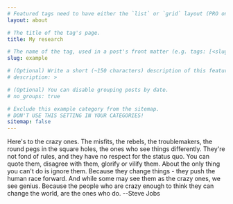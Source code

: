 ```yaml
---
# Featured tags need to have either the `list` or `grid` layout (PRO only).
layout: about

# The title of the tag's page.
title: My research

# The name of the tag, used in a post's front matter (e.g. tags: [<slug>]).
slug: example

# (Optional) Write a short (~150 characters) description of this featured tag.
# description: > 

# (Optional) You can disable grouping posts by date.
# no_groups: true

# Exclude this example category from the sitemap.
# DON'T USE THIS SETTING IN YOUR CATEGORIES!
sitemap: false
---
```




Here's to the crazy ones. The misfits, the rebels, the troublemakers, the round pegs in the square holes, the ones who see things differently. They're not fond of rules, and they have no respect for the status quo. You can quote them, disagree with them, glorify or vilify them. About the only thing you can't do is ignore them. Because they change things - they push the human race forward. And while some may see them as the crazy ones, we see genius. Because the people who are crazy enough to think they can change the world, are the ones who do. --Steve Jobs
